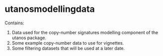 # utanosmodellingdata
Contains:
1. Data used for the copy-number signatures modelling component of the utanos package.
2. Some example copy-number data to use for vignettes.
3. Some filtering datasets that will be used at a later date.

